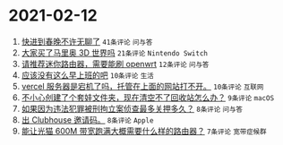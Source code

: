 # 2021-02-12

1. [快进到春晚不许无聊了](https://www.v2ex.com/t/753020) `41条评论` `问与答`
1. [大家买了马里奥 3D 世界吗](https://www.v2ex.com/t/753010) `21条评论` `Nintendo Switch`
1. [请推荐迷你路由器，需要能刷 openwrt](https://www.v2ex.com/t/753015) `12条评论` `问与答`
1. [应该没有这么早上班的吧](https://www.v2ex.com/t/753014) `10条评论` `生活`
1. [vercel 服务器是宕机了吗，托管在上面的网站打不开。](https://www.v2ex.com/t/753009) `10条评论` `互联网`
1. [不小心创建了个套娃文件夹，现在清空不了回收站怎么办？](https://www.v2ex.com/t/753021) `9条评论` `macOS`
1. [如果因为违法犯罪被刑拘立案侦查最多关押多久？](https://www.v2ex.com/t/753008) `8条评论` `问与答`
1. [出 Clubhouse 邀请码。](https://www.v2ex.com/t/753016) `8条评论` `Apple`
1. [能让光猫 600M 带宽跑满大概需要什么样的路由器？](https://www.v2ex.com/t/753030) `7条评论` `宽带症候群`
